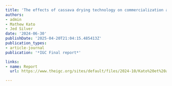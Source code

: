 ```yaml
---
title: 'The effects of cassava drying technology on commercialization and consumption smoothing in rural Uganda'
authors:
- admin
- Mathew Kato
- Jed Silver
date: '2024-06-30'
publishDate: '2025-04-20T21:04:15.485413Z'
publication_types:
- article-journal
publication: '*IGC Final report*'

links:
- name: Report
  url: https://www.theigc.org/sites/default/files/2024-10/Kato%20et%20al.%20Final%20Report%20October%202024.pdf

---
```

